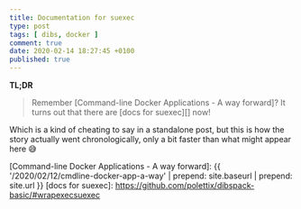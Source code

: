 ```yaml
---
title: Documentation for suexec
type: post
tags: [ dibs, docker ]
comment: true
date: 2020-02-14 18:27:45 +0100
published: true
---
```


**TL;DR**

> Remember [Command-line Docker Applications - A way forward]? It turns out
> that there are [docs for suexec][] now!

Which is a kind of cheating to say in a standalone post, but this is how the
story actually went chronologically, only a bit faster than what might
appear here 😅


[Command-line Docker Applications - A way forward]: {{ '/2020/02/12/cmdline-docker-app-a-way' | prepend: site.baseurl | prepend: site.url }}
[docs for suexec]: https://github.com/polettix/dibspack-basic/#wrapexecsuexec
